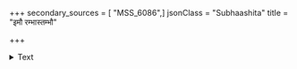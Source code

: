 +++
secondary_sources = [ "MSS_6086",]
jsonClass = "Subhaashita"
title = "इमौ रम्भास्तम्भौ"

+++

<details><summary>Text</summary>

इमौ रम्भास्तम्भौ द्विरदपतिकुम्भद्वयमिदं तदेतल् लीलाब्जं शरदमृतरश्मिः स्फुटमयम्।  
किमङ्गे तन्वङ्ग्याः कलयति जगत् कान्तमधिकं यदेतस्यां शश्वत् परवशमिवोन्मत्तमिव च॥
</details>

